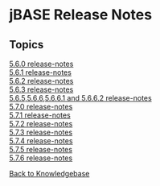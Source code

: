 # jBASE Release Notes

<PageHeader />

## Topics

[5.6.0 release-notes](./5.6.0-release-notes/README.md)  
[5.6.1 release-notes](./5.6.1-release-notes/README.md)  
[5.6.2 release-notes](./5.6.2-release-notes/README.md)  
[5.6.3 release-notes](./5.6.3-release-notes/README.md)  
[5.6.5,5.6.6,5.6.6.1 and 5.6.6.2 release-notes](./5.6.5&5.6.6&5.6.6.1&5.6.6.2-release-notes/README.md)  
[5.7.0 release-notes](./5.7.0-release-notes/README.md)  
[5.7.1 release-notes](./5.7.1-release-notes/README.md)  
[5.7.2 release-notes](./5.7.2-release-notes/README.md)  
[5.7.3 release-notes](./5.7.3-release-notes/README.md)  
[5.7.4 release-notes](./5.7.4-release-notes/README.md)  
[5.7.5 release-notes](./5.7.5-release-notes/README.md)  
[5.7.6 release-notes](./5.7.6-release-notes/README.md)  

[Back to Knowledgebase](./../README.md)

  
<PageFooter />
